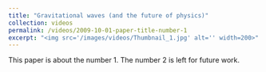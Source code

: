 ```yaml
---
title: "Gravitational waves (and the future of physics)"
collection: videos
permalink: /videos/2009-10-01-paper-title-number-1
excerpt: "<img src='/images/videos/Thumbnail_1.jpg' alt='' width=200>"
---
```


This paper is about the number 1. The number 2 is left for future work.